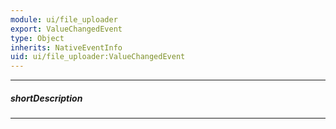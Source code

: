 ```yaml
---
module: ui/file_uploader
export: ValueChangedEvent
type: Object
inherits: NativeEventInfo
uid: ui/file_uploader:ValueChangedEvent
---
```

---
##### shortDescription
<!-- Description goes here -->

---
<!-- Description goes here -->